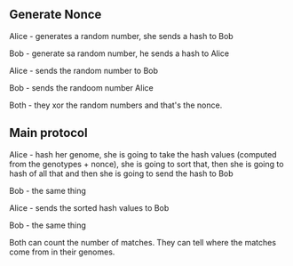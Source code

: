 
## Generate Nonce

Alice - generates a random number, she sends a hash to Bob

Bob - generate sa random number, he sends a hash to Alice

Alice - sends the random number to Bob

Bob - sends the randoom number Alice

Both - they xor the random numbers and that's the nonce.



## Main protocol

Alice - hash her genome, she is going to take the hash values (computed from the genotypes + nonce), she is going to sort that,  then she is going to hash of all that and then she is going to send the hash to Bob

Bob - the same thing

Alice - sends the sorted hash values to Bob

Bob - the same thing


Both can count the number of matches. They can tell where the matches come from in their genomes.
